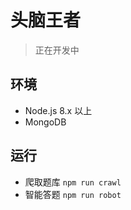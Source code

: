 # 头脑王者

> 正在开发中

## 环境
- Node.js 8.x 以上
- MongoDB

## 运行 
- 爬取题库 `npm run crawl`
- 智能答题 `npm run robot`
